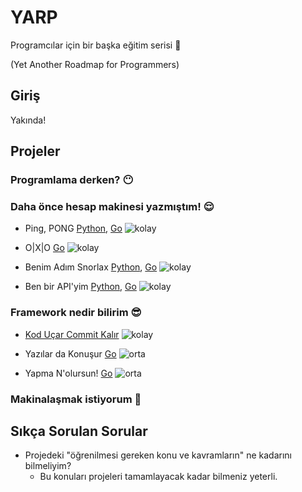 # YARP

Programcılar için bir başka eğitim serisi 🥱

(Yet Another Roadmap for Programmers)

## Giriş

Yakında!

## Projeler

### Programlama derken? 😶

### Daha önce hesap makinesi yazmıştım! 😌

- Ping, PONG [Python](https://github.com/log101/YARP/blob/main/projects/python/ping-pong-python.md),  [Go](https://github.com/log101/YARP/blob/main/projects/go/ping-pong-go.md) ![kolay](https://img.shields.io/badge/çayır_çimen_geze_geze-green)

- O|X|O [Go](https://github.com/log101/YARP/blob/main/projects/go/xox-go.md) ![kolay](https://img.shields.io/badge/çayır_çimen_geze_geze-green)

- Benim Adım Snorlax [Python](https://github.com/log101/YARP/blob/main/projects/python/benim-adim-snorlax-python.md), [Go](https://github.com/log101/YARP/blob/main/projects/go/benim-adim-snorlax-go.md) ![kolay](https://img.shields.io/badge/çayır_çimen_geze_geze-green)

- Ben bir API'yim [Python](https://github.com/log101/YARP/blob/main/projects/python/ben-bir-apiyim-python.md), [Go](https://github.com/log101/YARP/blob/main/projects/go/ben-bir-apiyim-go.md) ![kolay](https://img.shields.io/badge/çayır_çimen_geze_geze-green)

### Framework nedir bilirim 😎

- [Kod Uçar Commit Kalır](https://github.com/log101/YARP/blob/main/projects/git/kod-ucar-commit-kalir.md) ![kolay](https://img.shields.io/badge/çayır_çimen_geze_geze-green)

- Yazılar da Konuşur [Go](https://github.com/log101/YARP/blob/main/projects/go/yazilar-da-konusur-go.md) ![orta](https://img.shields.io/badge/yaparım_bilirsin-orange)

- Yapma N'olursun! [Go](https://github.com/log101/YARP/blob/main/projects/go/yapma-nolursun-go.md) ![orta](https://img.shields.io/badge/yaparım_bilirsin-orange)

### Makinalaşmak istiyorum 🤖

## Sıkça Sorulan Sorular

- Projedeki "öğrenilmesi gereken konu ve kavramların" ne kadarını bilmeliyim?
  - Bu konuları projeleri tamamlayacak kadar bilmeniz yeterli.
